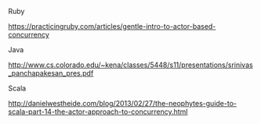 Ruby

https://practicingruby.com/articles/gentle-intro-to-actor-based-concurrency

Java

http://www.cs.colorado.edu/~kena/classes/5448/s11/presentations/srinivas_panchapakesan_pres.pdf

Scala

http://danielwestheide.com/blog/2013/02/27/the-neophytes-guide-to-scala-part-14-the-actor-approach-to-concurrency.html